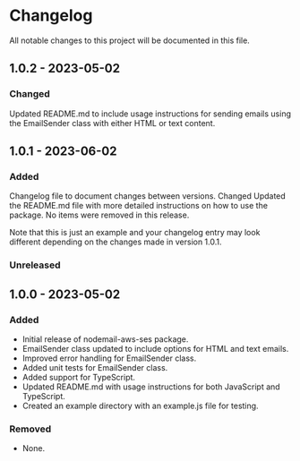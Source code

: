 # Changelog

All notable changes to this project will be documented in this file.

## 1.0.2 - 2023-05-02

### Changed

Updated README.md to include usage instructions for sending emails using the EmailSender class with either HTML or text content.

## 1.0.1 - 2023-06-02

### Added

Changelog file to document changes between versions.
Changed
Updated the README.md file with more detailed instructions on how to use the package.
No items were removed in this release.

Note that this is just an example and your changelog entry may look different depending on the changes made in version 1.0.1.

### Unreleased

## 1.0.0 - 2023-05-02

### Added

- Initial release of nodemail-aws-ses package.
- EmailSender class updated to include options for HTML and text emails.
- Improved error handling for EmailSender class.
- Added unit tests for EmailSender class.
- Added support for TypeScript.
- Updated README.md with usage instructions for both JavaScript and TypeScript.
- Created an example directory with an example.js file for testing.

### Removed

- None.
